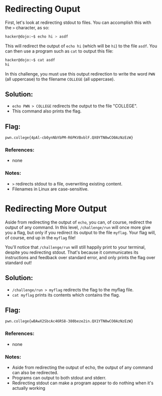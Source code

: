 # Redirecting Ouput

First, let's look at redirecting stdout to files. You can accomplish this with the `>` character, as so:

```sh
hacker@dojo:~$ echo hi > asdf
```
This will redirect the output of `echo hi` (which will be `hi`) to the file `asdf`. You can then use a program such as `cat` to output this file:

```sh
hacker@dojo:~$ cat asdf
hi
```
In this challenge, you must use this output redirection to write the word `PWN` (all uppercase) to the filename `COLLEGE` (all uppercase).

## Solution:

- `echo PWN > COLLEGE` redirects the output to the file "COLLEGE".
- This command also prints the flag.

## Flag: 

```
pwn.college{4pAl-cb0ynNbYbPM-R6PKVBvblF.QX0YTN0wCO0AzNzEzW}
```

### References:

- none

### Notes:

- `>` redirects stdout to a file, overwriting existing content.
- Filenames in Linux are case-sensitive.



# Redirecting More Output

Aside from redirecting the output of `echo`, you can, of course, redirect the output of any command. In this level, `/challenge/run` will once more give you a flag, but only if you redirect its output to the file `myflag`. Your flag will, of course, end up in the `myflag` file!

You'll notice that `/challenge/run` will still happily print to your terminal, despite you redirecting stdout. That's because it communicates its instructions and feedback over standard error, and only prints the flag over standard out!

## Solution:

- `/challenge/run > myflag` redirects the flag to the myflag file.
- `cat myflag` prints its contents which contains the flag.

## Flag: 

```
pwn.college{wBAwX2SbcAc46RS8-380beze2in.QX1YTN0wCO0AzNzEzW}
```

### References:

- none

### Notes:

- Aside from redirecting the output of echo, the output of any command can also be redirected.
- Programs can output to both stdout and stderr.
- Redirecting stdout can make a program appear to do nothing when it's actually working



